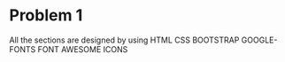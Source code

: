 # Problem 1
All the sections are designed by using 
HTML
CSS
BOOTSTRAP
GOOGLE-FONTS
FONT AWESOME ICONS
